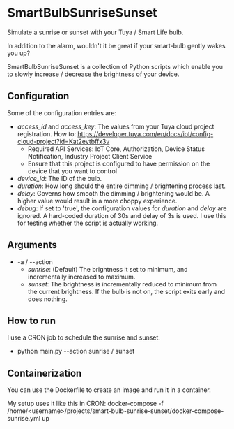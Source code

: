# SmartBulbSunriseSunset
Simulate a sunrise or sunset with your Tuya / Smart Life bulb.

In addition to the alarm, wouldn't it be great if your smart-bulb gently wakes you up?

SmartBulbSunriseSunset is a collection of Python scripts which enable you to slowly increase / decrease the brightness of your device.


## Configuration

Some of the configuration entries are:

* _access_id_ and _access_key_: The values from your Tuya cloud project registration. How to: https://developer.tuya.com/en/docs/iot/config-cloud-project?id=Kat2eytbffx3v
    - Required API Services: IoT Core, Authorization, Device Status Notification, Industry Project Client Service
    - Ensure that this project is configured to have permission on the device that you want to control
* _device_id_: The ID of the bulb.
* _duration_: How long should the entire dimming / brightening process last.
* _delay_: Governs how smooth the dimming / brightening would be. A higher value would result in a more choppy experience.
* _debug_: If set to 'true', the configuration values for _duration_ and _delay_ are ignored. A hard-coded duration of 30s and delay of 3s is used. I use this for  testing whether the script is actually working.


## Arguments

* -a / --action
    - _sunrise_: (Default) The brightness it set to minimum, and incrementally increased to maximum.
    - _sunset_: The brightness is incrementally reduced to minimum from the current brightness. If the bulb is not on, the script exits early and does nothing.


## How to run

I use a CRON job to schedule the sunrise and sunset.

* python main.py --action sunrise / sunset


## Containerization

You can use the Dockerfile to create an image and run it in a container.

My setup uses it like this in CRON:
docker-compose -f /home/\<username>/projects/smart-bulb-sunrise-sunset/docker-compose-sunrise.yml up
